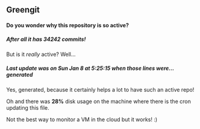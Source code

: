 ## Greengit

#### Do you wonder why this repository is so active?

##### After all it has 34242 commits!

But is it *really* active? Well...

##### Last update was on Sun Jan 8 at 5:25:15 when those lines were... generated

Yes, generated, because it certainly helps a lot to have such an active repo!

Oh and there was **28%** disk usage on the machine
where there is the cron updating this file.

Not the best way to monitor a VM in the cloud but it works! :)

